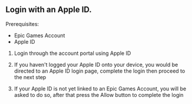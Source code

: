 ## Login with an Apple ID.

Prerequisites:
* Epic Games Account
* Apple ID

1. Login through the account portal using Apple ID

2. If you haven't logged your Apple ID onto your device, you would be directed to an Apple ID login page, complete the login then proceed to the next step
    
3. If your Apple ID is not yet linked to an Epic Games Account, you will be
    asked to do so, after that press the Allow button to complete the login
